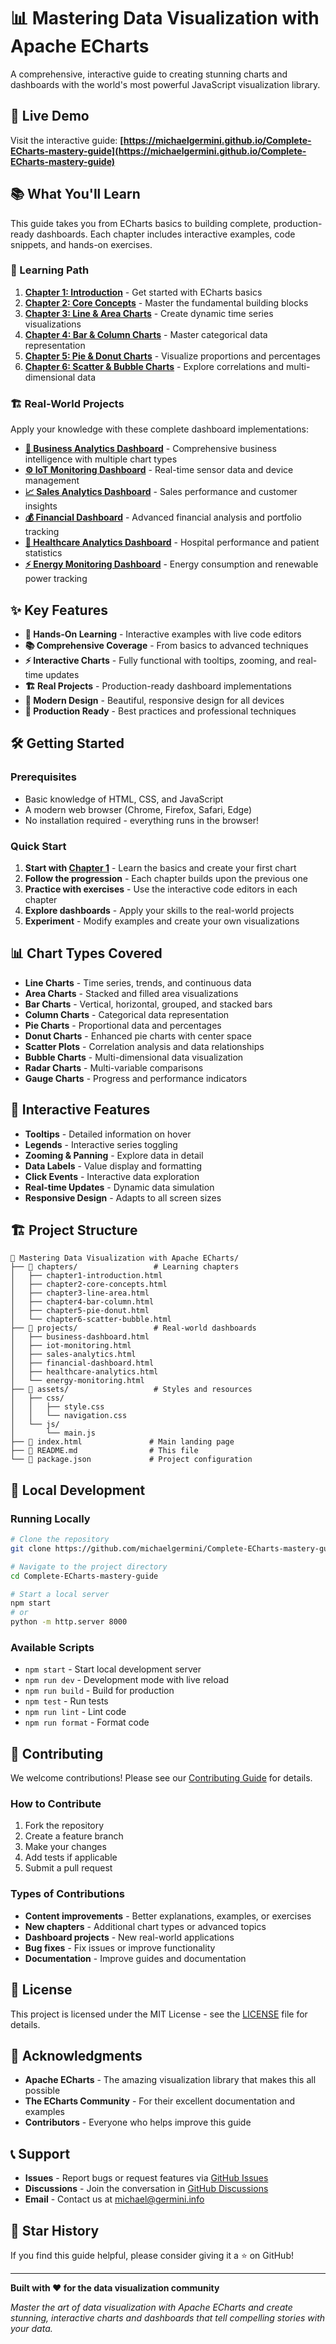 # 📊 Mastering Data Visualization with Apache ECharts

A comprehensive, interactive guide to creating stunning charts and dashboards with the world's most powerful JavaScript visualization library.

## 🚀 Live Demo

Visit the interactive guide: **[https://michaelgermini.github.io/Complete-ECharts-mastery-guide](https://michaelgermini.github.io/Complete-ECharts-mastery-guide)**

## 📚 What You'll Learn

This guide takes you from ECharts basics to building complete, production-ready dashboards. Each chapter includes interactive examples, code snippets, and hands-on exercises.

### 📖 Learning Path

1. **[Chapter 1: Introduction](chapters/chapter1-introduction.html)** - Get started with ECharts basics
2. **[Chapter 2: Core Concepts](chapters/chapter2-core-concepts.html)** - Master the fundamental building blocks
3. **[Chapter 3: Line & Area Charts](chapters/chapter3-line-area.html)** - Create dynamic time series visualizations
4. **[Chapter 4: Bar & Column Charts](chapters/chapter4-bar-column.html)** - Master categorical data representation
5. **[Chapter 5: Pie & Donut Charts](chapters/chapter5-pie-donut.html)** - Visualize proportions and percentages
6. **[Chapter 6: Scatter & Bubble Charts](chapters/chapter6-scatter-bubble.html)** - Explore correlations and multi-dimensional data

### 🏗️ Real-World Projects

Apply your knowledge with these complete dashboard implementations:

- **[🏢 Business Analytics Dashboard](projects/business-dashboard.html)** - Comprehensive business intelligence with multiple chart types
- **[⚙️ IoT Monitoring Dashboard](projects/iot-monitoring.html)** - Real-time sensor data and device management
- **[📈 Sales Analytics Dashboard](projects/sales-analytics.html)** - Sales performance and customer insights
- **[💰 Financial Dashboard](projects/financial-dashboard.html)** - Advanced financial analysis and portfolio tracking
- **[🏥 Healthcare Analytics Dashboard](projects/healthcare-analytics.html)** - Hospital performance and patient statistics
- **[⚡ Energy Monitoring Dashboard](projects/energy-monitoring.html)** - Energy consumption and renewable power tracking

## ✨ Key Features

- **🎯 Hands-On Learning** - Interactive examples with live code editors
- **📚 Comprehensive Coverage** - From basics to advanced techniques
- **⚡ Interactive Charts** - Fully functional with tooltips, zooming, and real-time updates
- **🏗️ Real Projects** - Production-ready dashboard implementations
- **🎨 Modern Design** - Beautiful, responsive design for all devices
- **🚀 Production Ready** - Best practices and professional techniques

## 🛠️ Getting Started

### Prerequisites
- Basic knowledge of HTML, CSS, and JavaScript
- A modern web browser (Chrome, Firefox, Safari, Edge)
- No installation required - everything runs in the browser!

### Quick Start
1. **Start with [Chapter 1](chapters/chapter1-introduction.html)** - Learn the basics and create your first chart
2. **Follow the progression** - Each chapter builds upon the previous one
3. **Practice with exercises** - Use the interactive code editors in each chapter
4. **Explore dashboards** - Apply your skills to the real-world projects
5. **Experiment** - Modify examples and create your own visualizations

## 📊 Chart Types Covered

- **Line Charts** - Time series, trends, and continuous data
- **Area Charts** - Stacked and filled area visualizations
- **Bar Charts** - Vertical, horizontal, grouped, and stacked bars
- **Column Charts** - Categorical data representation
- **Pie Charts** - Proportional data and percentages
- **Donut Charts** - Enhanced pie charts with center space
- **Scatter Plots** - Correlation analysis and data relationships
- **Bubble Charts** - Multi-dimensional data visualization
- **Radar Charts** - Multi-variable comparisons
- **Gauge Charts** - Progress and performance indicators

## 🎯 Interactive Features

- **Tooltips** - Detailed information on hover
- **Legends** - Interactive series toggling
- **Zooming & Panning** - Explore data in detail
- **Data Labels** - Value display and formatting
- **Click Events** - Interactive data exploration
- **Real-time Updates** - Dynamic data simulation
- **Responsive Design** - Adapts to all screen sizes

## 🏗️ Project Structure

```
📘 Mastering Data Visualization with Apache ECharts/
├── 📁 chapters/                 # Learning chapters
│   ├── chapter1-introduction.html
│   ├── chapter2-core-concepts.html
│   ├── chapter3-line-area.html
│   ├── chapter4-bar-column.html
│   ├── chapter5-pie-donut.html
│   └── chapter6-scatter-bubble.html
├── 📁 projects/                 # Real-world dashboards
│   ├── business-dashboard.html
│   ├── iot-monitoring.html
│   ├── sales-analytics.html
│   ├── financial-dashboard.html
│   ├── healthcare-analytics.html
│   └── energy-monitoring.html
├── 📁 assets/                   # Styles and resources
│   ├── css/
│   │   ├── style.css
│   │   └── navigation.css
│   └── js/
│       └── main.js
├── 📄 index.html               # Main landing page
├── 📄 README.md                # This file
└── 📄 package.json             # Project configuration
```

## 🚀 Local Development

### Running Locally
```bash
# Clone the repository
git clone https://github.com/michaelgermini/Complete-ECharts-mastery-guide.git

# Navigate to the project directory
cd Complete-ECharts-mastery-guide

# Start a local server
npm start
# or
python -m http.server 8000
```

### Available Scripts
- `npm start` - Start local development server
- `npm run dev` - Development mode with live reload
- `npm run build` - Build for production
- `npm test` - Run tests
- `npm run lint` - Lint code
- `npm run format` - Format code

## 🤝 Contributing

We welcome contributions! Please see our [Contributing Guide](CONTRIBUTING.md) for details.

### How to Contribute
1. Fork the repository
2. Create a feature branch
3. Make your changes
4. Add tests if applicable
5. Submit a pull request

### Types of Contributions
- **Content improvements** - Better explanations, examples, or exercises
- **New chapters** - Additional chart types or advanced topics
- **Dashboard projects** - New real-world applications
- **Bug fixes** - Fix issues or improve functionality
- **Documentation** - Improve guides and documentation

## 📄 License

This project is licensed under the MIT License - see the [LICENSE](LICENSE) file for details.

## 🙏 Acknowledgments

- **Apache ECharts** - The amazing visualization library that makes this all possible
- **The ECharts Community** - For their excellent documentation and examples
- **Contributors** - Everyone who helps improve this guide

## 📞 Support

- **Issues** - Report bugs or request features via [GitHub Issues](https://github.com/michaelgermini/Complete-ECharts-mastery-guide/issues)
- **Discussions** - Join the conversation in [GitHub Discussions](https://github.com/michaelgermini/Complete-ECharts-mastery-guide/discussions)
- **Email** - Contact us at michael@germini.info

## 🌟 Star History

If you find this guide helpful, please consider giving it a ⭐ on GitHub!

---

**Built with ❤️ for the data visualization community**

*Master the art of data visualization with Apache ECharts and create stunning, interactive charts and dashboards that tell compelling stories with your data.*
